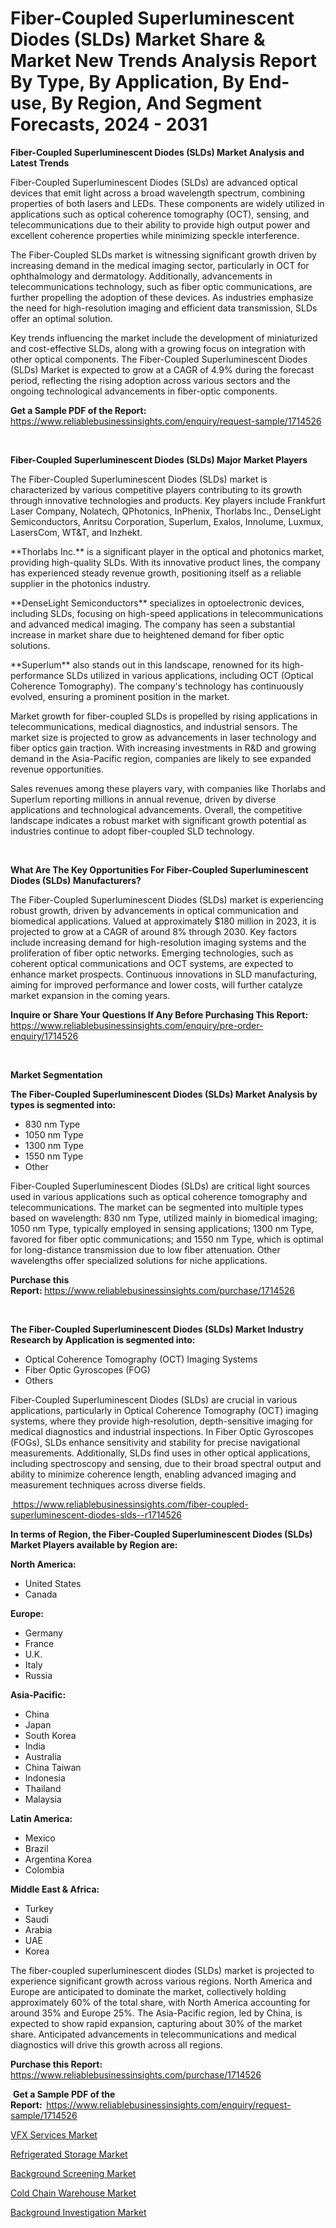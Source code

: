 <p><h1>Fiber-Coupled Superluminescent Diodes (SLDs) Market Share & Market New Trends Analysis Report By Type, By Application, By End-use, By Region, And Segment Forecasts, 2024 - 2031</h1></p><p><strong>Fiber-Coupled Superluminescent Diodes (SLDs) Market Analysis and Latest Trends</strong></p>
<p><p>Fiber-Coupled Superluminescent Diodes (SLDs) are advanced optical devices that emit light across a broad wavelength spectrum, combining properties of both lasers and LEDs. These components are widely utilized in applications such as optical coherence tomography (OCT), sensing, and telecommunications due to their ability to provide high output power and excellent coherence properties while minimizing speckle interference. </p><p>The Fiber-Coupled SLDs market is witnessing significant growth driven by increasing demand in the medical imaging sector, particularly in OCT for ophthalmology and dermatology. Additionally, advancements in telecommunications technology, such as fiber optic communications, are further propelling the adoption of these devices. As industries emphasize the need for high-resolution imaging and efficient data transmission, SLDs offer an optimal solution.</p><p>Key trends influencing the market include the development of miniaturized and cost-effective SLDs, along with a growing focus on integration with other optical components. The Fiber-Coupled Superluminescent Diodes (SLDs) Market is expected to grow at a CAGR of 4.9% during the forecast period, reflecting the rising adoption across various sectors and the ongoing technological advancements in fiber-optic components.</p></p>
<p><strong>Get a Sample PDF of the Report:&nbsp;</strong> <a href="https://www.reliablebusinessinsights.com/enquiry/request-sample/1714526?utm_campaign=1723&utm_medium=2&utm_source=Github&utm_content=ia&utm_term=22102024&utm_id=fiber-coupled-superluminescent-diodes-slds">https://www.reliablebusinessinsights.com/enquiry/request-sample/1714526</a></p>
<p>&nbsp;</p>
<p><strong>Fiber-Coupled Superluminescent Diodes (SLDs) Major Market Players</strong></p>
<p><p>The Fiber-Coupled Superluminescent Diodes (SLDs) market is characterized by various competitive players contributing to its growth through innovative technologies and products. Key players include Frankfurt Laser Company, Nolatech, QPhotonics, InPhenix, Thorlabs Inc., DenseLight Semiconductors, Anritsu Corporation, Superlum, Exalos, Innolume, Luxmux, LasersCom, WT&T, and Inzhekt.</p><p>**Thorlabs Inc.** is a significant player in the optical and photonics market, providing high-quality SLDs. With its innovative product lines, the company has experienced steady revenue growth, positioning itself as a reliable supplier in the photonics industry.</p><p>**DenseLight Semiconductors** specializes in optoelectronic devices, including SLDs, focusing on high-speed applications in telecommunications and advanced medical imaging. The company has seen a substantial increase in market share due to heightened demand for fiber optic solutions.</p><p>**Superlum** also stands out in this landscape, renowned for its high-performance SLDs utilized in various applications, including OCT (Optical Coherence Tomography). The company's technology has continuously evolved, ensuring a prominent position in the market.</p><p>Market growth for fiber-coupled SLDs is propelled by rising applications in telecommunications, medical diagnostics, and industrial sensors. The market size is projected to grow as advancements in laser technology and fiber optics gain traction. With increasing investments in R&D and growing demand in the Asia-Pacific region, companies are likely to see expanded revenue opportunities.</p><p>Sales revenues among these players vary, with companies like Thorlabs and Superlum reporting millions in annual revenue, driven by diverse applications and technological advancements. Overall, the competitive landscape indicates a robust market with significant growth potential as industries continue to adopt fiber-coupled SLD technology.</p></p>
<p>&nbsp;</p>
<p><strong>What Are The Key Opportunities For Fiber-Coupled Superluminescent Diodes (SLDs) Manufacturers?</strong></p>
<p><p>The Fiber-Coupled Superluminescent Diodes (SLDs) market is experiencing robust growth, driven by advancements in optical communication and biomedical applications. Valued at approximately $180 million in 2023, it is projected to grow at a CAGR of around 8% through 2030. Key factors include increasing demand for high-resolution imaging systems and the proliferation of fiber optic networks. Emerging technologies, such as coherent optical communications and OCT systems, are expected to enhance market prospects. Continuous innovations in SLD manufacturing, aiming for improved performance and lower costs, will further catalyze market expansion in the coming years.</p></p>
<p><strong>Inquire or Share Your Questions If Any Before Purchasing This Report:</strong> <a href="https://www.reliablebusinessinsights.com/enquiry/pre-order-enquiry/1714526?utm_campaign=1723&utm_medium=2&utm_source=Github&utm_content=ia&utm_term=22102024&utm_id=fiber-coupled-superluminescent-diodes-slds">https://www.reliablebusinessinsights.com/enquiry/pre-order-enquiry/1714526</a></p>
<p>&nbsp;</p>
<p><strong>Market Segmentation</strong></p>
<p><strong>The Fiber-Coupled Superluminescent Diodes (SLDs) Market Analysis by types is segmented into:</strong></p>
<p><ul><li>830 nm Type</li><li>1050 nm Type</li><li>1300 nm Type</li><li>1550 nm Type</li><li>Other</li></ul></p>
<p><p>Fiber-Coupled Superluminescent Diodes (SLDs) are critical light sources used in various applications such as optical coherence tomography and telecommunications. The market can be segmented into multiple types based on wavelength: 830 nm Type, utilized mainly in biomedical imaging; 1050 nm Type, typically employed in sensing applications; 1300 nm Type, favored for fiber optic communications; and 1550 nm Type, which is optimal for long-distance transmission due to low fiber attenuation. Other wavelengths offer specialized solutions for niche applications.</p></p>
<p><strong>Purchase this Report:&nbsp;</strong><a href="https://www.reliablebusinessinsights.com/purchase/1714526?utm_campaign=1723&utm_medium=2&utm_source=Github&utm_content=ia&utm_term=22102024&utm_id=fiber-coupled-superluminescent-diodes-slds">https://www.reliablebusinessinsights.com/purchase/1714526</a></p>
<p>&nbsp;</p>
<p><strong>The Fiber-Coupled Superluminescent Diodes (SLDs) Market Industry Research by Application is segmented into:</strong></p>
<p><ul><li>Optical Coherence Tomography (OCT) Imaging Systems</li><li>Fiber Optic Gyroscopes (FOG)</li><li>Others</li></ul></p>
<p><p>Fiber-Coupled Superluminescent Diodes (SLDs) are crucial in various applications, particularly in Optical Coherence Tomography (OCT) imaging systems, where they provide high-resolution, depth-sensitive imaging for medical diagnostics and industrial inspections. In Fiber Optic Gyroscopes (FOGs), SLDs enhance sensitivity and stability for precise navigational measurements. Additionally, SLDs find uses in other optical applications, including spectroscopy and sensing, due to their broad spectral output and ability to minimize coherence length, enabling advanced imaging and measurement techniques across diverse fields.</p></p>
<p><a href="https://www.reliablebusinessinsights.com/fiber-coupled-superluminescent-diodes-slds--r1714526?utm_campaign=1723&utm_medium=2&utm_source=Github&utm_content=ia&utm_term=22102024&utm_id=fiber-coupled-superluminescent-diodes-slds">&nbsp;https://www.reliablebusinessinsights.com/fiber-coupled-superluminescent-diodes-slds--r1714526</a></p>
<p><strong>In terms of Region, the Fiber-Coupled Superluminescent Diodes (SLDs) Market Players available by Region are:</strong></p>
<p>
    <p> <strong> North America: </strong>
        <ul>
            <li>United States</li>
            <li>Canada</li>
        </ul>
        </p> 
    <p> <strong> Europe: </strong>
        <ul>
            <li>Germany</li>
            <li>France</li>
            <li>U.K.</li>
            <li>Italy</li>
            <li>Russia</li>
        </ul>
        </p> 
    <p> <strong> Asia-Pacific: </strong>
        <ul>
            <li>China</li>
            <li>Japan</li>
            <li>South Korea</li>
            <li>India</li>
            <li>Australia</li>
            <li>China Taiwan</li>
            <li>Indonesia</li>
            <li>Thailand</li>
            <li>Malaysia</li>
        </ul>
        </p> 
    <p> <strong> Latin America: </strong>
        <ul>
            <li>Mexico</li>
            <li>Brazil</li>
            <li>Argentina Korea</li>
            <li>Colombia</li>
        </ul>
        </p> 
    <p> <strong> Middle East & Africa: </strong>
        <ul>
            <li>Turkey</li>
            <li>Saudi</li>
            <li>Arabia</li>
            <li>UAE</li>
            <li>Korea</li>
        </ul>
    </p>
    </p>
<p><p>The fiber-coupled superluminescent diodes (SLDs) market is projected to experience significant growth across various regions. North America and Europe are anticipated to dominate the market, collectively holding approximately 60% of the total share, with North America accounting for around 35% and Europe 25%. The Asia-Pacific region, led by China, is expected to show rapid expansion, capturing about 30% of the market share. Anticipated advancements in telecommunications and medical diagnostics will drive this growth across all regions.</p></p>
<p><strong>Purchase this Report: </strong><a href="https://www.reliablebusinessinsights.com/purchase/1714526?utm_campaign=1723&utm_medium=2&utm_source=Github&utm_content=ia&utm_term=22102024&utm_id=fiber-coupled-superluminescent-diodes-slds">https://www.reliablebusinessinsights.com/purchase/1714526</a></p>
<p>&nbsp;<strong>Get a Sample PDF of the Report:&nbsp;&nbsp;</strong><a href="https://www.reliablebusinessinsights.com/enquiry/request-sample/1714526?utm_campaign=1723&utm_medium=2&utm_source=Github&utm_content=ia&utm_term=22102024&utm_id=fiber-coupled-superluminescent-diodes-slds">https://www.reliablebusinessinsights.com/enquiry/request-sample/1714526</a></p>
<p><strong></strong></p>
<p><p><a href="https://www.linkedin.com/pulse/global-vfx-services-market-trends-analysis-future-growth-sbkoe?utm_campaign=1723&utm_medium=2&utm_source=Github&utm_content=ia&utm_term=22102024&utm_id=fiber-coupled-superluminescent-diodes-slds">VFX Services Market</a></p><p><a href="https://www.linkedin.com/pulse/analyzing-refrigerated-storage-market-dynamics-growth-drivers-0p88c?utm_campaign=1723&utm_medium=2&utm_source=Github&utm_content=ia&utm_term=22102024&utm_id=fiber-coupled-superluminescent-diodes-slds">Refrigerated Storage Market</a></p><p><a href="https://www.linkedin.com/pulse/unveiling-market-trends-global-background-screening-growth-jzm7e?utm_campaign=1723&utm_medium=2&utm_source=Github&utm_content=ia&utm_term=22102024&utm_id=fiber-coupled-superluminescent-diodes-slds">Background Screening Market</a></p><p><a href="https://www.linkedin.com/pulse/cold-chain-warehouse-sector-surge-105-growth-roadmap-2031-1opxc?utm_campaign=1723&utm_medium=2&utm_source=Github&utm_content=ia&utm_term=22102024&utm_id=fiber-coupled-superluminescent-diodes-slds">Cold Chain Warehouse Market</a></p><p><a href="https://www.linkedin.com/pulse/global-background-investigation-market-exploring-share-trends-rcoxe?utm_campaign=1723&utm_medium=2&utm_source=Github&utm_content=ia&utm_term=22102024&utm_id=fiber-coupled-superluminescent-diodes-slds">Background Investigation Market</a></p></p>